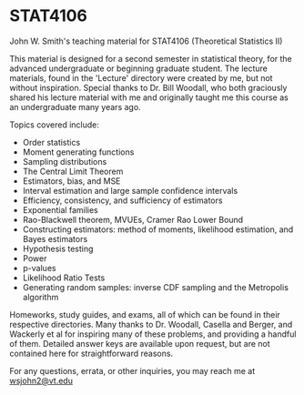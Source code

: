 # STAT4106
John W. Smith's teaching material for STAT4106 (Theoretical Statistics II)

This material is designed for a second semester in statistical theory, for the advanced undergraduate or beginning graduate student. The lecture materials, found in the 'Lecture' directory were created by me, but not without inspiration. Special thanks to Dr. Bill Woodall, who both graciously shared his lecture material with me and originally taught me this course as an undergraduate many years ago. 

Topics covered include:

- Order statistics
- Moment generating functions
- Sampling distributions
- The Central Limit Theorem
- Estimators, bias, and MSE
- Interval estimation and large sample confidence intervals
- Efficiency, consistency, and sufficiency of estimators
- Exponential families
- Rao-Blackwell theorem, MVUEs, Cramer Rao Lower Bound
- Constructing estimators: method of moments, likelihood estimation, and Bayes estimators
- Hypothesis testing
- Power
- p-values
- Likelihood Ratio Tests
- Generating random samples: inverse CDF sampling and the Metropolis algorithm

Homeworks, study guides, and exams, all of which can be found in their respective directories. Many thanks to Dr. Woodall, Casella and Berger, and Wackerly et al for inspiring many of these problems, and providing a handful of them. Detailed answer keys are available upon request, but are not contained here for straightforward reasons.

For any questions, errata, or other inquiries, you may reach me at wsjohn2@vt.edu

